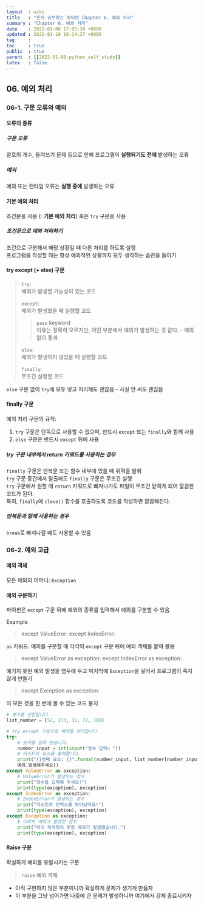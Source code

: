 ```yaml
---
layout  : wiki
title   : "혼자 공부하는 파이썬 Chapter 6. 예외 처리"
summary : "Chapter 6. 예외 처리"
date    : 2022-01-08 17:05:39 +0900
updated : 2022-01-10 16:14:37 +0900
tag     : 
toc     : true
public  : true
parent  : [[2022-01-08-python_self_study]] 
latex   : false
---
```

 
## 06. 예외 처리

### 06-1. 구문 오류와 예외

#### 오류의 종류

##### 구문 오류

괄호의 개수, 들여쓰기 문제 등으로 인해 프로그램이 **실행되기도 전에** 발생하는 오류

##### 예외

예외 또는 런타임 오류는 **실행 중에** 발생하는 오류

#### 기본 예외 처리

조건문을 사용 (: **기본 예외 처리**) 혹은 `try` 구문을 사용  

##### 조건문으로 예외 처리하기

조건으로 구분해서 해당 상황일 때 다른 처리를 하도록 설정  
프로그램을 작성할 때는 항상 예외적인 상황까지 모두 생각하는 습관을 들이기

#### try except (+ else) 구문

> `try`:  
> 예외가 발생할 가능성이 있는 코드  
>
> `except`:  
> 예외가 발생했을 때 실행할 코드  
>
>>`pass` keyword  
> 이유는 정확히 모르지만, 어떤 부분에서 예외가 발생하는 것 같다. - 예외 없이 통과  
>
> `else`:  
> 예외가 발생하지 않았을 때 실행할 코드  
>
> `finally`:  
> 무조건 실행할 코드

`else` 구문 없이 `try`에 모두 넣고 처리해도 괜찮음 - 사실 안 써도 괜찮음  

#### finally 구문

예외 처리 구문의 규칙:

1) `try` 구문은 단독으로 사용할 수 없으며, 반드시 `except` 또는 `finally`와 함께 사용  
2) `else` 구문은 반드시 `except` 뒤에 사용  

##### try 구문 내부에서 return 키워드를 사용하는 경우

`finally` 구문은 반복문 또는 함수 내부에 있을 때 위력을 발휘  
`try` 구문 중간에서 탈출해도 `finally` 구문은 무조건 실행  
`try` 구문에서 원할 때 `return` 키워드로 빠져나가도 파일이 무조건 닫히게 되어 깔끔한 코드가 된다.  
특히, `finally`에 `close()` 함수를 호출하도록 코드를 작성하면 깔끔해진다.

##### 반복문과 함께 사용하는 경우

`break`로 빠져나갈 때도 사용할 수 있음  

### 06-2. 예외 고급

#### 예외 객체

모든 예외의 어머니: `Exception`  

#### 예외 구분하기

파이썬은 `except` 구문 뒤에 예외의 종류를 입력해서 예외를 구분할 수 있음  

Example  
> except ValueError:
> except IndexError:

`as` 키워드: 예외를 구분할 때 각각의 `except` 구문 뒤에 예외 객체를 붙여 활용

> except ValueError as exception:
> except IndexError as exception:

예기치 못한 예외 발생을 염두에 두고 마지막에 `Exception`을 넣어서 프로그램이 죽지 않게 만들기

> except Exception as exception:

이 모든 것을 한 번에 볼 수 있는 코드 뭉치  

```python
# 변수를 선언합니다.
list_number = [52, 273, 32, 72, 100]

# try except 구문으로 예외를 처리합니다.
try:
    # 숫자를 입력 받습니다.
    number_input = int(input("정수 입력> "))
    # 리스트의 요소를 출력합니다.
    print("{}번째 요소: {}".format(number_input, list_number[number_input]))
    예외.발생해주세요()
except ValueError as exception:
    # ValueError가 발생하는 경우
    print("정수를 입력해 주세요!")
    print(type(exception), exception)
except IndexError as exception:
    # IndexError가 발생하는 경우
    print("리스트의 인덱스를 벗어났어요!")
    print(type(exception), exception)
except Exception as exception:
    # 이외의 예외가 발생한 경우
    print("미리 파악하지 못한 예외가 발생했습니다.")
    print(type(exception), exception)
```  

#### Raise 구문

확실하게 예외를 유발시키는 구문  

> `raise` 예외 객체

* 아직 구현하지 않은 부분이니까 확실하게 문제가 생기게 만들자
* 이 부분을 그냥 넘어가면 나중에 큰 문제가 발생하니까 여기에서 강제 종료시키자


